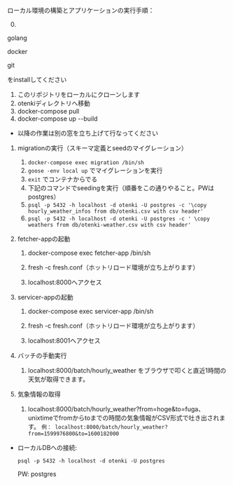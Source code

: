 ローカル環境の構築とアプリケーションの実行手順：
 
0. 
golang

docker

git

をinstallしてください

1. このリポジトリをローカルにクローンします
1. otenkiディレクトリへ移動
1. docker-compose pull
1. docker-compose up --build 
* 以降の作業は別の窓を立ち上げて行なってください

1. migrationの実行（スキーマ定義とseedのマイグレーション）
    1. `docker-compose exec migration /bin/sh`
    1. `goose -env local up` でマイグレーションを実行
    1. `exit` でコンテナからでる
    1. 下記のコマンドでseedingを実行（順番をこの通りやること。PWはpostgres）
    1. `psql -p 5432 -h localhost -d otenki -U postgres -c '\copy hourly_weather_infos from db/otenki.csv with csv header'`
    1. `psql -p 5432 -h localhost -d otenki -U postgres -c ' \copy weathers from db/otenki-weather.csv with csv header'`

1. fetcher-appの起動

    1. docker-compose exec fetcher-app /bin/sh
    
    1. fresh -c fresh.conf（ホットリロード環境が立ち上がります）
    
    1. localhost:8000へアクセス
    
1. servicer-appの起動

    1. docker-compose exec servicer-app /bin/sh
    
    1. fresh -c fresh.conf（ホットリロード環境が立ち上がります）
    
    1. localhost:8001へアクセス
    
1. バッチの手動実行

    1. localhost:8000/batch/hourly_weather をブラウザで叩くと直近1時間の天気が取得できます。
    
1. 気象情報の取得

    1. localhost:8000/batch/hourly_weather?from=hoge&to=fuga、unixtimeでfromからtoまでの時間の気象情報がCSV形式で吐き出されます。
        `例： localhost:8000/batch/hourly_weather?from=1599976800&to=1600182000`

* ローカルDBへの接続:

    `psql -p 5432 -h localhost -d otenki -U postgres`
    
    PW: postgres
